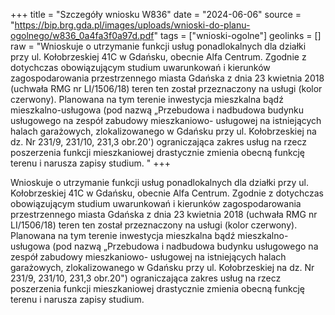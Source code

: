 +++
title = "Szczegóły wniosku W836"
date = "2024-06-06"
source = "https://bip.brg.gda.pl/images/uploads/wnioski-do-planu-ogolnego/w836_0a4fa3f0a97d.pdf"
tags = ["wnioski-ogolne"]
geolinks = []
raw = "Wnioskuje o utrzymanie funkcji usług ponadlokalnych dla działki przy ul. Kołobrzeskiej 41C w Gdańsku, obecnie Alfa Centrum. Zgodnie z dotychczas obowiązującym studium uwarunkowań i kierunków zagospodarowania przestrzennego miasta Gdańska z dnia 23 kwietnia 2018 (uchwała RMG nr LI/1506/18) teren ten został przeznaczony na usługi (kolor czerwony). Planowana na tym terenie inwestycja mieszkalna bądź mieszkalno-usługowa (pod nazwą „Przebudowa i nadbudowa budynku usługowego na zespół zabudowy mieszkaniowo- usługowej na istniejących halach garażowych, zlokalizowanego w Gdańsku przy ul. Kołobrzeskiej na dz. Nr 231/9, 231/10, 231,3 obr.20') ograniczająca zakres usług na rzecz poszerzenia funkcji mieszkaniowej drastycznie zmienia obecną funkcję terenu i narusza zapisy studium. "
+++

Wnioskuje o utrzymanie funkcji usług ponadlokalnych dla działki przy ul.
Kołobrzeskiej 41C w Gdańsku, obecnie Alfa Centrum. Zgodnie z dotychczas obowiązującym
studium uwarunkowań i kierunków zagospodarowania przestrzennego miasta Gdańska z dnia 23
kwietnia 2018 (uchwała RMG nr LI/1506/18) teren ten został przeznaczony na usługi (kolor
czerwony). Planowana na tym terenie inwestycja mieszkalna bądź mieszkalno-usługowa (pod
nazwą „Przebudowa i nadbudowa budynku usługowego na zespół zabudowy mieszkaniowo-
usługowej na istniejących halach garażowych, zlokalizowanego w Gdańsku przy ul. Kołobrzeskiej
na dz. Nr 231/9, 231/10, 231,3 obr.20") ograniczająca zakres usług na rzecz poszerzenia funkcji
mieszkaniowej drastycznie zmienia obecną funkcję terenu i narusza zapisy studium.



